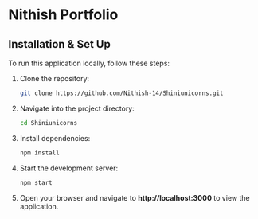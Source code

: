 # Nithish Portfolio

## Installation & Set Up

To run this application locally, follow these steps:

1. Clone the repository:

   ```bash
   git clone https://github.com/Nithish-14/Shiniunicorns.git

2. Navigate into the project directory:

   ```bash
   cd Shiniunicorns

3. Install dependencies:

   ```bash
   npm install

4. Start the development server:

   ```bash
   npm start

5. Open your browser and navigate to **http://localhost:3000** to view the application.
